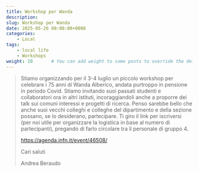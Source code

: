 ```yaml
---
title: Workshop per Wanda
description: 
slug: Workshop per Wanda
date: 2025-05-26 00:00:00+0000
categories:
    - Local
tags:
    - local life
    - Workshops 
weight: 10       # You can add weight to some posts to override the default sorting (date descending)
---
```



> Stiamo organizzando per il 3-4 luglio un piccolo workshop per celebrare i
> 75 anni di Wanda Alberico, andata purtroppo in pensione in periodo Covid.
> Stiamo invitando suoi passati studenti e collaboratori ora in altri
> istituti, incoraggiandoli anche a proporre dei talk sui comuni interessi e
> progetti di ricerca.
> Penso sarebbe bello che anche suoi vecchi colleghi e colleghe del
> dipartimento e della sezione possano, se lo desiderano, partecipare.
> Ti giro il link per iscriversi (per noi utile per organizzare la logistica
> in base al numero di partecipanti), pregando di farlo circolare tra il
> personale di gruppo 4.
> 
> https://agenda.infn.it/event/46508/
> 
> Cari saluti
> 
> Andrea Beraudo


